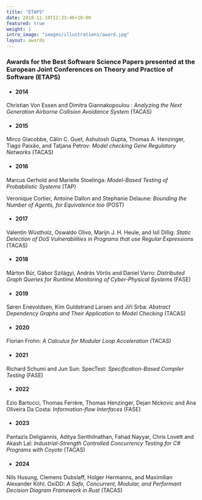 ```yaml
---
title: "ETAPS"
date: 2018-11-18T12:33:46+10:00
featured: true
weight: 1
intro_image: "images/illustrations/award.jpg"
layout: awards
---
```


### Awards for the Best Software Science Papers presented at the European Joint Conferences on Theory and Practice of Software (ETAPS)


<style>
  .ident{
    margin-left:19px;
    margin-top:17px;
    margin-bottom:18px;
  }
</style>

- ####  2014

Christian Von Essen and Dimitra Giannakopoulou :  <i> Analyzing the Next Generation Airborne Collision Avoidance  System</i> (TACAS) 

- ####   2015

Mirco Giacobbe, Călin C. Guet, Ashutosh Gupta, Thomas A. Henzinger, Tiago Paixão, and Tatjana Petrov: <i> Model   checking Gene Regulatory Networks</i> (TACAS) 

- ####  2016

Marcus Gerhold and Marielle Stoelinga: <i> Model-Based Testing of Probabilistic Systems</i> (TAP)

Veronique Cortier, Antoine Dallon and Stephanie Delaune: <i> Bounding the Number of Agents, for Equivalence too</i> (POST) 

- ####   2017

Valentin Wüstholz, Oswaldo Olivo, Marijn J. H. Heule, and Isil Dillig:  <i>Static Detection of DoS    Vulnerabilities in Programs that use Regular Expressions</i> (TACAS) 

- ####   2018

Márton Búr, Gábor Szilágyi, András Vörös and Daniel Varro: <i> Distributed Graph Queries for Runtime Monitoring of Cyber-Physical Systems</i> (FASE) 

- ####   2019

Søren Enevoldsen, Kim Guldstrand Larsen and Jiří Srba:<i> Abstract Dependency Graphs and Their Application to Model Checking</i> (TACAS) 

- ####   2020

Florian Frohn: <i> A Calculus for Modular Loop Acceleration</i> (TACAS) 

- ####   2021

Richard Schumi and Jun Sun: SpecTest:  <i>Specification-Based Compiler Testing</i> (FASE) 

- ####   2022

Ezio Bartocci, Thomas Ferrère, Thomas Henzinger, Dejan Nickovic and Ana Oliveira Da Costa:<i> Information-flow Interfaces</i> (FASE) 

- ####   2023

Pantazis Deligiannis, Aditya Senthilnathan, Fahad Nayyar, Chris Lovett and Akash Lal: <i>Industrial-Strength Controlled Concurrency Testing for C# Programs with Coyote</i> (TACAS) 

- ####   2024

Nils Husung, Clemens Dubslaff, Holger Hermanns, and Maximilian Alexander Köhl. OxiDD: <i>A Safe, Concurrent, Modular, and Performant Decision Diagram Framework in Rust</i> (TACAS)



